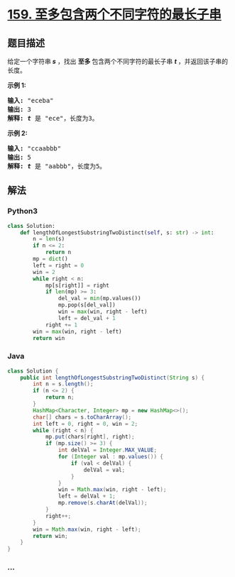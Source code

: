 # [159. 至多包含两个不同字符的最长子串](https://leetcode-cn.com/problems/longest-substring-with-at-most-two-distinct-characters)



## 题目描述

<!-- 这里写题目描述 -->

<p>给定一个字符串<strong><em> s</em></strong> ，找出&nbsp;<strong>至多&nbsp;</strong>包含两个不同字符的最长子串 <strong><em>t</em> </strong>，并返回该子串的长度。</p>

<p><strong>示例 1:</strong></p>

<pre><strong>输入:</strong> &quot;eceba&quot;
<strong>输出: </strong>3
<strong>解释: <em>t</em></strong> 是 &quot;ece&quot;，长度为3。
</pre>

<p><strong>示例 2:</strong></p>

<pre><strong>输入:</strong> &quot;ccaabbb&quot;
<strong>输出: </strong>5
<strong>解释: <em>t</em></strong><em> </em>是 &quot;aabbb&quot;，长度为5。
</pre>


## 解法

<!-- 这里可写通用的实现逻辑 -->

<!-- tabs:start -->

### **Python3**

<!-- 这里可写当前语言的特殊实现逻辑 -->

```python
class Solution:
    def lengthOfLongestSubstringTwoDistinct(self, s: str) -> int:
        n = len(s)
        if n <= 2:
            return n
        mp = dict()
        left = right = 0
        win = 2
        while right < n:
            mp[s[right]] = right
            if len(mp) >= 3:
                del_val = min(mp.values())
                mp.pop(s[del_val])
                win = max(win, right - left)
                left = del_val + 1
            right += 1
        win = max(win, right - left)
        return win
```

### **Java**

<!-- 这里可写当前语言的特殊实现逻辑 -->

```java
class Solution {
    public int lengthOfLongestSubstringTwoDistinct(String s) {
        int n = s.length();
        if (n <= 2) {
            return n;
        }
        HashMap<Character, Integer> mp = new HashMap<>();
        char[] chars = s.toCharArray();
        int left = 0, right = 0, win = 2;
        while (right < n) {
            mp.put(chars[right], right);
            if (mp.size() >= 3) {
                int delVal = Integer.MAX_VALUE;
                for (Integer val : mp.values()) {
                    if (val < delVal) {
                        delVal = val;
                    }
                }
                win = Math.max(win, right - left);
                left = delVal + 1;
                mp.remove(s.charAt(delVal));
            }
            right++;
        }
        win = Math.max(win, right - left);
        return win;
    }
}
```

### **...**

```

```

<!-- tabs:end -->
